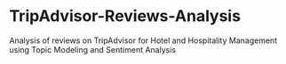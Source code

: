 # TripAdvisor-Reviews-Analysis
Analysis of reviews on TripAdvisor for Hotel and Hospitality Management using Topic Modeling and Sentiment Analysis
